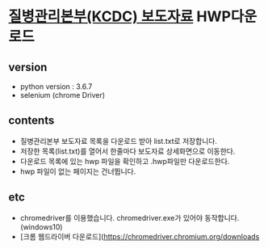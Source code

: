 # [질병관리본부(KCDC) 보도자료](https://www.cdc.go.kr/board/board.es?mid=a20501000000&bid=0015&list_no=367586&act=view) HWP다운로드

## version
- python version : 3.6.7
- selenium (chrome Driver)

## contents
- 질병관리본부 보도자료 목록을 다운로드 받아 list.txt로 저장합니다.<br>
- 저장한 목록(list.txt)를 열어서 한줄마다 보도자료 상세화면으로 이동한다.<br>
- 다운로드 목록에 있는 hwp 파일을 확인하고 .hwp파일만 다운로드한다.<br>
- hwp 파일이 없는 페이지는 건너뜁니다.<br>

## etc
- chromedriver를 이용했습니다. chromedriver.exe가 있어야 동작합니다. (windows10)<br>
- [크롬 웹드라이버 다운로드](https://chromedriver.chromium.org/downloads